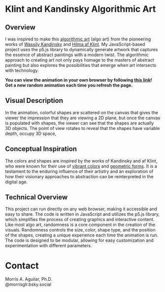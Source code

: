 # Klint and Kandinsky Algorithmic Art

## Overview
I was inspired to make this [algorithmic art](https://en.wikipedia.org/wiki/Algorithmic_art) (algo art) from the pioneering works of [Wassily Kandinsky](https://en.wikipedia.org/wiki/Wassily_Kandinsky) and [Hilma af Klint](https://en.wikipedia.org/wiki/Hilma_af_Klint). My JavaScript-based project uses the p5.js library to dynamically generate artwork that captures the essence of abstract paintings with a modern twist. The algorithmic approach to creating art not only pays homage to the masters of abstract painting but also explores the possibilities that emerge when art intersects with technology.

<b>You can view the animation in your own browser by following [this link](https://morrisglr.github.io/algo-art-klint-kandinsky/)! Get a new random animation each time you refresh the page.</b>

## Visual Description 
In the animation, colorful shapes are scattered on the canvas that gives the viewer the impression that they are viewing a 2D plane, but once the canvas is populated with shapes, the viewer can see that the shapes are actually 3D objects. The point of view rotates to reveal that the shapes have variable depth, occupy 3D space, 

## Conceptual Inspiration
The colors and shapes are inspired by the works of Kandinsky and af Klint, who were known for their use of [vibrant colors](https://en.wikipedia.org/wiki/Hilma_af_Klint#/media/File:Hilma_af_Klint_-_Group_IX_UW_No._25,_The_Dove,_No._1_(13912).jpg) and [geometric forms](https://en.wikipedia.org/wiki/Wassily_Kandinsky#/media/File:Vassily_Kandinsky,_1923_-_On_White_II.jpg). It is a testament to the enduring influence of their artistry and an exploration of how their visionary approaches to abstraction can be reinterpreted in the digital age.

## Technical Overview
This project can run directly on any web browser, making it accessible and easy to share. The code is written in JavaScript and utilizes the p5.js library, which simplifies the process of creating graphics and interactive content. Like most algo art, randomness is a core component in the creation of the visuals. Randomness controls the size, color, shape type, and the position of the shapes, creating a unique experience each time the animation is run. The code is designed to be modular, allowing for easy customization and experimentation with different parameters.

# Contact
Morris A. Aguilar, Ph.D.<br>
@morrisglr.bsky.social
